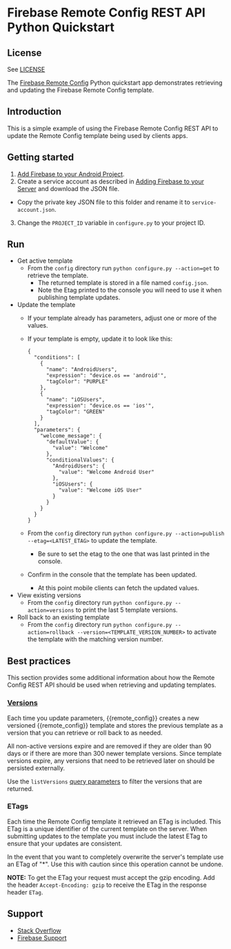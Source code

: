 Firebase Remote Config REST API Python Quickstart
===============================================

## License
See [LICENSE](LICENSE)

The [Firebase Remote Config](https://firebase.google.com/docs/remote-config/) Python quickstart
app demonstrates retrieving and updating the Firebase Remote Config template.

Introduction
------------

This is a simple example of using the Firebase Remote Config REST API to update
the Remote Config template being used by clients apps.

Getting started
---------------

1. [Add Firebase to your Android Project](https://firebase.google.com/docs/android/setup).
2. Create a service account as described in [Adding Firebase to your Server](https://firebase.google.com/docs/admin/setup) and download the JSON file.
  - Copy the private key JSON file to this folder and rename it to `service-account.json`.
3. Change the `PROJECT_ID` variable in `configure.py` to your project ID.

Run
---

- Get active template
  - From the `config` directory run `python configure.py --action=get` to retrieve the template.
    - The returned template is stored in a file named `config.json`.
    - Note the Etag printed to the console you will need to use it when publishing template updates.
- Update the template
  - If your template already has parameters, adjust one or more of the values.
  - If your template is empty, update it to look like this:

        {
          "conditions": [
            {
              "name": "AndroidUsers",
              "expression": "device.os == 'android'",
              "tagColor": "PURPLE"
            },
            {
              "name": "iOSUsers",
              "expression": "device.os == 'ios'",
              "tagColor": "GREEN"
            }
          ],
          "parameters": {
            "welcome_message": {
              "defaultValue": {
                "value": "Welcome"
              },
              "conditionalValues": {
                "AndroidUsers": {
                  "value": "Welcome Android User"
                },
                "iOSUsers": {
                  "value": "Welcome iOS User"
                }
              }
            }
          }
        }

  - From the `config` directory run `python configure.py --action=publish --etag=<LATEST_ETAG>` to update the template.
    - Be sure to set the etag to the one that was last printed in the console.
  - Confirm in the console that the template has been updated.
    - At this point mobile clients can fetch the updated values.
- View existing versions
  - From the `config` directory run `python configure.py --action=versions` to print the
    last 5 template versions.
- Roll back to an existing template
  - From the `config` directory run `python configure.py --action=rollback --version=<TEMPLATE_VERSION_NUMBER>` to
    activate the template with the matching version number. 

Best practices
--------------

This section provides some additional information about how the Remote Config
REST API should be used when retrieving and updating templates.

### [Versions](https://firebase.google.com/docs/remote-config/templates) ###

Each time you update parameters, {{remote_config}} creates a
new versioned {{remote_config}} template and stores the previous template as
a version that you can retrieve or roll back to as needed.

All non-active versions expire and are removed if they are older than 90 days or if
there are more than 300 newer template versions. Since template versions expire, any
versions that need to be retrieved later on should be persisted externally.

Use the `listVersions` [query parameters](https://firebase.google.com/docs/reference/remote-config/rest/v1/projects.remoteConfig/listVersions#query-parameters)
to filter the versions that are returned.

### ETags ###

Each time the Remote Config template it retrieved an ETag is included. This ETag is a
unique identifier of the current template on the server. When submitting updates
to the template you must include the latest ETag to ensure that your updates are consistent.

In the event that you want to completely overwrite the server's template use
an ETag of "\*". Use this with caution since this operation cannot be undone.

**NOTE:** To get the ETag your request must accept the gzip encoding. Add the header
`Accept-Encoding: gzip` to receive the ETag in the response header `ETag`.

Support
-------

- [Stack Overflow](https://stackoverflow.com/questions/tagged/firebase-remote-config)
- [Firebase Support](https://firebase.google.com/support/)
